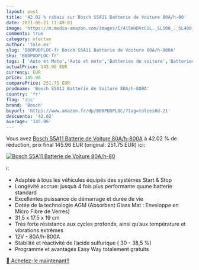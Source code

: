 ```yaml
---
layout: post
title: '42.02 % rabais sur Bosch S5A11 Batterie de Voiture 80A/h-80'
date: 2021-06-21 11:49:01
image: 'https://m.media-amazon.com/images/I/415WHDVcCUL._SL500_._SL400_.jpg'
comments: true
category: ofertas
author: 'tole.es'
slug: 'B00PUDPLOC-fr Bosch S5A11 Batterie de Voiture 80A/h-800A'
sku: 'B00PUDPLOC-fr'
tags: [ 'Auto et Moto','Auto et moto','Batteries de voiture','Batteries et accessoires pour auto','Pièces détachées auto','bosch', ]
actualPrice: 145.96 EUR
currency: EUR
price: 145.96
comparePrice: 251.75 EUR
prodname: 'Bosch S5A11 Batterie de Voiture 80A/h-800A'
country: 'fr'
flag: '🇫🇷'
brand: 'Bosch'
buyurl: 'https://www.amazon.fr/dp/B00PUDPLOC/?tag=tolees0d-21'
descuento: '42.02'
average: '145.96'
---
```


Vous avez [Bosch S5A11 Batterie de Voiture 80A/h-800A](https://www.amazon.fr/dp/B00PUDPLOC/?tag=tolees0d-21)  à  42.02 % de réduction, prix final  145.96 EUR (original: 251.75 EUR) ici:

[![Bosch S5A11 Batterie de Voiture 80A/h-80](https://m.media-amazon.com/images/I/415WHDVcCUL._SL500_._SL400_.jpg)](https://www.amazon.fr/dp/B00PUDPLOC/?tag=tolees0d-21)

ℹ️:

- Adaptée à tous les véhicules équipés des systèmes Start & Stop
- Longévité accrue: jusquà 4 fois plus performante quune batterie standard
- Excellentes puissance de démarrage et durée de vie
- Dotée de la technologie AGM (Absorbent Glass Mat : Enveloppe en Micro Fibre de Verres)
- 31,5 x 17,5 x 19 cm
- Très forte résistance aux cycles profonds, ainsi qu’aux température et vibrations extrêmes
- 12V - 80A/h-800A
- Stabilité et réactivité de l’acide sulfurique ( 30 - 38,5 %)
- Programme et avantages Easy Way totalement gratuits

[🛒 Achetez-le maintenant!!](https://www.amazon.fr/dp/B00PUDPLOC/?tag=tolees0d-21)
